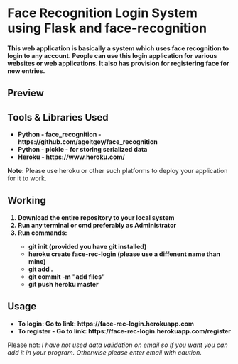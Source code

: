 <h1>Face Recognition Login System using Flask and face-recognition</h1>
<h4>This web application is basically a system which uses face recognition to login to any account. People can use this login application for various websites or web applications. It also has provision for registering face for new entries. 
</h4>
<h2>Preview</h2>
<h2>Tools & Libraries Used</h2>
<ul>
<b>
<li>Python - face_recognition - https://github.com/ageitgey/face_recognition</li>
<li>Python - pickle - for storing serialized data</li>
<li>Heroku - https://www.heroku.com/</li>
</b>
</ul>
<strong>Note: </strong>Please use heroku or other such platforms to deploy your application for it to work.
<h2>Working</h2>
<ol>
<b>
<li>Download the entire repository to your local system</li>
<li>Run any terminal or cmd preferably as Administrator</li>
<li>Run commands:</li>
<ul>
<li>git init (provided you have git installed)</li>
<li>heroku create face-rec-login (please use a diffenent name than mine)</li>
<li>git add .</li>
<li>git commit -m "add files"</li>
<li>git push heroku master</li>
</ul>
</b>
</ol>
<h2>Usage</h2>
<ul>
<b>
<li>To login: Go to link: https://face-rec-login.herokuapp.com</li>
<li>To register - Go to link: https://face-rec-login.herokuapp.com/register</li>
</b>
</ul>
Please not: <i>I have not used data validation on email so if you want you can add it in your program. Otherwise please enter email with caution.</i>
